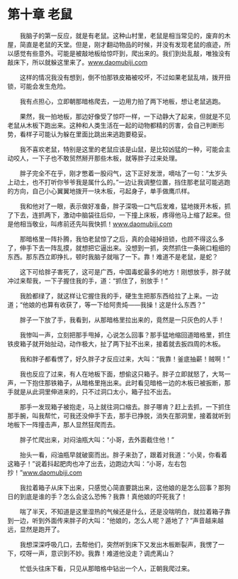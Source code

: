 # 第十章 老鼠


　　我脑子的第一反应，就是有老鼠。这种山村里，老鼠是相当常见的，废弃的木屋，简直是老鼠的天堂。但是，刚才翻动物品的时候，并没有发现老鼠的痕迹，所以感觉有些意外。可能是被敲地板给惊吓到，爬出来的。我们到处乱敲，唯独没有敲床下，所以就躲这里来了。www.daomubiji.com

　　这样的情况我没有想到，倒不怕那铁皮箱被咬坏，不过如果老鼠乱啃，拨开扭锁，可能会发生危险。

　　我有点担心，立即朝那暗格爬去，一边用力拍了两下地板，想让老鼠逃跑。

　　果然，我一拍地板，那边好像受了惊吓一样，一下动静大了起来，但就是不见老鼠从木板下跑出来。这种和人类生活在一起的动物都精的厉害，会自己判断形势，看样子可能认为躲在里面比跳出来逃跑要稳妥。

　　我不喜欢老鼠，特别是这里的老鼠应该是山鼠，是比较凶猛的一种，可能会主动咬人，一下子也不敢贸然掰开那些木板，就等胖子过来处理。

　　胖子完全不在乎，刚才憋着一股闷气，这下正好发泄，嘀咕了一句：“太岁头上动土，也不打听你爷爷我是属什么的。”一边让我调整位置，挡住那老鼠可能逃跑的方向，自己小心翼翼地拨开一块木板，弓起身子，单手做鹰爪样。

　　我和他对了一眼，表示做好准备，胖子深吸一口气后发难，猛地拨开木板，抓了下去，连抓两下，激动中脑袋往后仰，一下撞上床板，疼得他马上缩了起来。但是他相当敬业，叫疼前还先叫我快抓！www.daomubiji.com

　　那暗格里一阵扑腾，我怕老鼠惊了之后，真的会碰掉扭锁，也顾不得这么多了，伸手下去一阵乱摸，就想把它逼出来。没想到一抓，突然抓住一条碗口粗细的东西。那东西立即挣扎，顿时我脑子就嗡了一下。靠！难道不是老鼠，是蛇？

　　这下可给胖子害死了，这可是广西，中国毒蛇最多的地方！刚想放手，胖子就冲过来帮我，一下子握住我的手，道：“抓住了，别放手！”

　　我脸都绿了，就这样让它握住我的手，硬生生把那东西给拉了上来。一边道；“他娘的也算有收获了，等一下给阿贵炖——我操！这是什么东西？”

　　胖子一下放了手，我看到，从那暗格里拉出来的，竟然是一只灰色的人手！

　　我惨叫一声，立刻把那手甩掉，心说怎么回事？那手猛地缩回道暗格里，抓住铁皮箱子就开始扯动，动作极大，扯了两下扯不出来，接着就去扳四周的木板。

　　我和胖子都看愣了，好久胖子才反应过来，大叫：“我靠！釜底抽薪！贼啊！”

　　我也反应了过来，有人在地板下面，想偷这只箱子。胖子立即就怒了，大骂一声，一下抱住那铁箱子，从暗格里拖出来。此时看见暗格一边的木板已被扳断，那手就是从此洞里伸进来的，只不过洞口太小，箱子拉不出去。

　　那手一发现箱子被抱走，马上就往洞口缩去。胖子哪肯？赶上去抓，一下抓住那手腕，叫我帮忙，可我还没伸手下去，那手已挣脱，消失在那洞里，接着就听到地板下一阵撞击声，那人显然狂爬而去。

　　胖子忙爬出来，对闷油瓶大叫：“小哥，去外面截住他！”

　　抬头一看，闷油瓶早就破窗而出。胖子来劲了，跟着对我道：“小吴，你看着这箱子！”说着抖起肥肉也冲了出去，边跑边大叫：“小哥，左右包抄！”www.daomubiji.com

　　我拉着箱子从床下出来，只感觉心简直要跳出来，这他娘的是怎么回事？那狗日的到底是谁的手？怎么会这么恐怖？我靠！真他娘的吓死我了！

　　喘了半天，不知道是这里湿热的气候还是什么，还是没喘明白，就拉着箱子靠到一边，听到外面传来胖子的大叫：“他娘的，怎么人呢？遁地了？”声音越来越远，显然是跑开了。

　　我想深深呼吸几口，去帮他们，突然听到床下又发出木板断裂声，我愣了一下，哎呀一声，意识到不妙。我靠！难道他没走？调虎离山？

　　忙低头往床下看，只见从那暗格中钻出一个人，正朝我爬过来。

